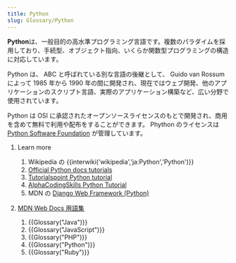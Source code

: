 ```yaml
---
title: Python
slug: Glossary/Python
---
```


**Python**は、一般目的の高水準プログラミング言語です。複数のパラダイムを採用しており、手続型、オブジェクト指向、いくらか関数型プログラミングの構造に対応しています。

Python は、 ABC と呼ばれている別な言語の後継として、 Guido van Rossum によって 1985 年から 1990 年の間に開発され、現在ではウェブ開発、他のアプリケーションのスクリプト言語、実際のアプリケーション構築など、広い分野で使用されています。

Python は OSI に承認されたオープンソースライセンスのもとで開発され、商用を含めて無料で利用や配布をすることができます。 Phython のライセンスは [Python Software Foundation](https://www.python.org/psf) が管理しています。

1. Learn more

    1. Wikipedia の {{interwiki('wikipedia','ja:Python','Python')}}
    2. [Official Python docs tutorials](https://docs.python.org/3/tutorial/index.html)
    3. [Tutorialspoint Python tutorial](http://www.tutorialspoint.com/python/index.htm)
    4. [AlphaCodingSkills Python Tutorial](https://www.alphacodingskills.com/python/python-tutorial.php)
    5. MDN の [Django Web Framework (Python)](/ja/docs/Learn/Server-side/Django)

2. [MDN Web Docs 用語集](/ja/docs/Glossary)

    1. {{Glossary("Java")}}
    2. {{Glossary("JavaScript")}}
    3. {{Glossary("PHP")}}
    4. {{Glossary("Python")}}
    5. {{Glossary("Ruby")}}

